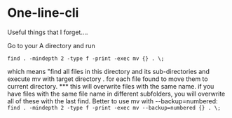 # One-line-cli
Useful things that I forget....


Go to your A directory and run

`find . -mindepth 2 -type f -print -exec mv {} . \;`

which means "find all files in this directory and its sub-directories and execute mv with target directory . for each file found to move them to current directory. *** this will overwrite files with the same name. if you have files with the same file name in different subfolders, you will overwrite all of these with the last find. Better to use mv with --backup=numbered: `find . -mindepth 2 -type f -print -exec mv --backup=numbered {} . \;`
